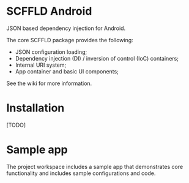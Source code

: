 # SCFFLD Android
JSON based dependency injection for Android.

The core SCFFLD package provides the following:

* JSON configuration loading;
* Dependency injection (DI) / inversion of control (IoC) containers;
* Internal URI system;
* App container and basic UI components;

See the wiki for more information.

# Installation

[TODO]

# Sample app
The project workspace includes a sample app that demonstrates core functionality and includes sample configurations and code.


